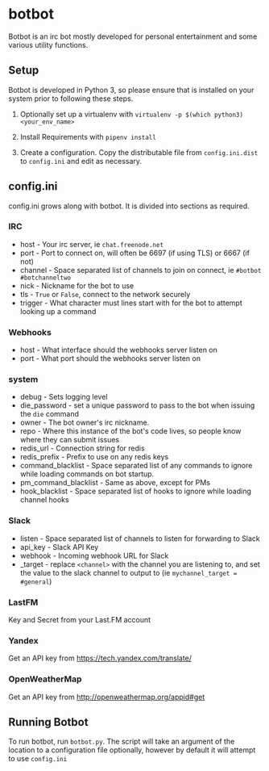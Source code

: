 # botbot
Botbot is an irc bot mostly developed for personal entertainment and some various utility functions.

## Setup
Botbot is developed in Python 3, so please ensure that is installed on your system prior to following these steps.

1. Optionally set up a virtualenv with 
    `virtualenv -p $(which python3) <your_env_name>`

2. Install Requirements with `pipenv install`

3. Create a configuration. Copy the distributable file from `config.ini.dist` to `config.ini` and edit as necessary.

## config.ini
config.ini grows along with botbot. It is divided into sections as required.
### IRC
* host - Your irc server, ie `chat.freenode.net`
* port - Port to connect on, will often be 6697 (if using TLS) or 6667 (if not)
* channel - Space separated list of channels to join on connect, ie `#botbot #botchanneltwo`
* nick - Nickname for the bot to use
* tls - `True` or `False`, connect to the network securely
* trigger - What character must lines start with for the bot to attempt looking up a command

### Webhooks
* host - What interface should the webhooks server listen on
* port - What port should the webhooks server listen on

### system
* debug - Sets logging level
* die_password - set a unique password to pass to the bot when issuing the `die` command
* owner - The bot owner's irc nickname.
* repo - Where this instance of the bot's code lives, so people know where they can submit issues
* redis_url - Connection string for redis
* redis_prefix - Prefix to use on any redis keys
* command_blacklist - Space separated list of any commands to ignore while loading commands on bot startup.
* pm_command_blacklist - Same as above, except for PMs
* hook_blacklist - Space separated list of hooks to ignore while loading channel hooks

### Slack
* listen - Space separated list of channels to listen for forwarding to Slack
* api_key - Slack API Key
* webhook - Incoming webhook URL for Slack
* <channel>_target - replace `<channel>` with the channel you are listening to, and set the value to the slack channel to output to (ie `mychannel_target = #general`)

### LastFM
Key and Secret from your Last.FM account

### Yandex
Get an API key from https://tech.yandex.com/translate/

### OpenWeatherMap
Get an API key from http://openweathermap.org/appid#get


## Running Botbot
To run botbot, run `botbot.py`. The script will take an argument of the location to a configuration file optionally, however by default it will attempt to use `config.ini`